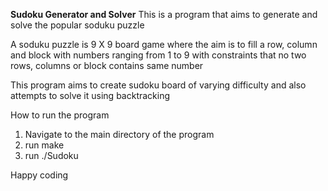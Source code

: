 **Sudoku Generator and Solver**
This is a program that aims to generate and solve the popular soduku puzzle

A soduku puzzle is 9 X 9 board game where the aim is to fill a row, column and block with numbers
ranging from 1 to 9 with constraints that no two rows, columns or block contains same number

This program aims to create sudoku board of varying difficulty and also attempts to solve it using backtracking

How to run the program
1. Navigate to the main directory of the program
2. run make
3. run ./Sudoku

Happy coding 